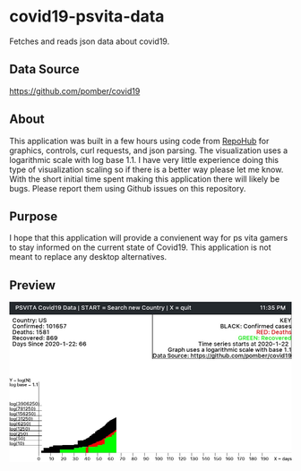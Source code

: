 # covid19-psvita-data
Fetches and reads json data about covid19. 

## Data Source
https://github.com/pomber/covid19

## About
This application was built in a few hours using code from [RepoHub](https://github.com/robDevs/RepoHub) for graphics, controls, curl requests, and json parsing. The visualization uses a logarithmic scale with log base 1.1. I have very little experience doing this type of visualization scaling so if there is a better way please let me know. With the short initial time spent making this application there will likely be bugs. Please report them using Github issues on this repository. 

## Purpose
I hope that this application will provide a convienent way for ps vita gamers to stay informed on the current state of Covid19. This application is not meant to replace any desktop alternatives. 

## Preview 
![Preview Image](https://github.com/robDevs/covid19-psvita-data/blob/master/screenshot.jpg)
